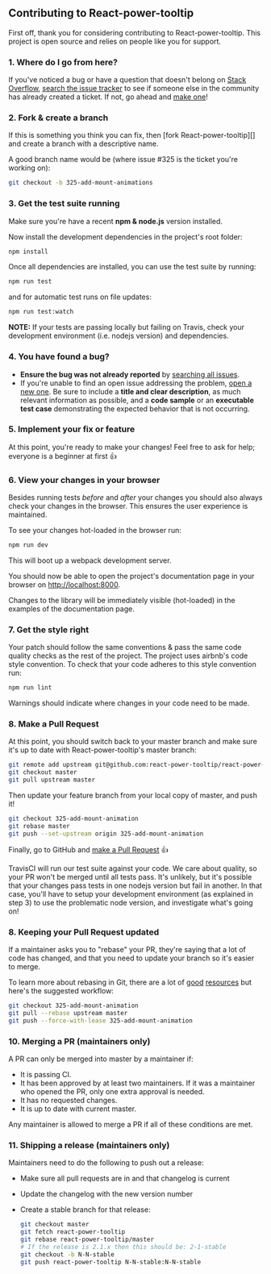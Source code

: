 ## Contributing to React-power-tooltip

First off, thank you for considering contributing to React-power-tooltip. This project is open source and relies on people like you for support.

### 1. Where do I go from here?

If you've noticed a bug or have a question that doesn't belong on [Stack Overflow][], [search the issue tracker][] to see if someone else in the community has already created a ticket. If not, go ahead and [make one][new issue]!

### 2. Fork & create a branch

If this is something you think you can fix, then [fork React-power-tooltip][] and
create a branch with a descriptive name.

A good branch name would be (where issue #325 is the ticket you're working on):

```sh
git checkout -b 325-add-mount-animations
```

### 3. Get the test suite running

Make sure you're have a recent **npm &amp; node.js** version installed. 

Now install the development dependencies in the project's root folder:

```sh
npm install
```
Once all dependencies are installed, you can use the test suite by running:

```sh
npm run test
```
and for automatic test runs on file updates:

```sh
npm run test:watch
``` 
**NOTE:**  If your tests are passing locally but failing on Travis, check your development environment (i.e. nodejs version) and dependencies.

### 4. You have found a bug?

* **Ensure the bug was not already reported** by [searching all issues][].
* If you're unable to find an open issue addressing the problem,
  [open a new one][new issue]. Be sure to include a **title and clear
  description**, as much relevant information as possible, and a **code sample**
  or an **executable test case** demonstrating the expected behavior that is not
  occurring.

### 5. Implement your fix or feature

At this point, you're ready to make your changes! Feel free to ask for help;
everyone is a beginner at first :thumbsup:

### 6. View your changes in your browser

Besides running tests _before_ and _after_ your changes you should also always check your changes in the browser. This ensures the user experience is maintained.

To see your changes hot-loaded in the browser run:

```sh
npm run dev
```

This will boot up a webpack development server. 

You should now be able to open the project's documentation page in your browser on <http://localhost:8000>.

Changes to the library will be immediately visible (hot-loaded) in the examples of the documentation page.

### 7. Get the style right

Your patch should follow the same conventions & pass the same code quality checks as the rest of the project.
The project uses airbnb's code style convention. To check that your code adheres to this style convention run:

```sh
npm run lint
```
Warnings should indicate where changes in your code need to be made.

### 8. Make a Pull Request

At this point, you should switch back to your master branch and make sure it's
up to date with React-power-tooltip's master branch:

```sh
git remote add upstream git@github.com:react-power-tooltip/react-power-tooltip.git
git checkout master
git pull upstream master
```

Then update your feature branch from your local copy of master, and push it!

```sh
git checkout 325-add-mount-animation
git rebase master
git push --set-upstream origin 325-add-mount-animation
```

Finally, go to GitHub and [make a Pull Request][] :thumbsup:

TravisCI will run our test suite against your code. We care about quality, so your PR 
won't be merged until all tests pass. It's unlikely, but it's possible that your changes 
pass tests in one nodejs version but fail in another. In that case, you'll have to setup
your development environment (as explained in step 3) to use the problematic node version,
and investigate what's going on!

### 8. Keeping your Pull Request updated

If a maintainer asks you to "rebase" your PR, they're saying that a lot of code
has changed, and that you need to update your branch so it's easier to merge.

To learn more about rebasing in Git, there are a lot of [good][git rebasing]
[resources][interactive rebase] but here's the suggested workflow:

```sh
git checkout 325-add-mount-animation
git pull --rebase upstream master
git push --force-with-lease 325-add-mount-animation
```

### 10. Merging a PR (maintainers only)

A PR can only be merged into master by a maintainer if:

* It is passing CI.
* It has been approved by at least two maintainers. If it was a maintainer who
  opened the PR, only one extra approval is needed.
* It has no requested changes.
* It is up to date with current master.

Any maintainer is allowed to merge a PR if all of these conditions are
met.

### 11. Shipping a release (maintainers only)

Maintainers need to do the following to push out a release:

* Make sure all pull requests are in and that changelog is current
* Update the changelog with the new version number
* Create a stable branch for that release:

  ```sh
  git checkout master
  git fetch react-power-tooltip
  git rebase react-power-tooltip/master
  # If the release is 2.1.x then this should be: 2-1-stable
  git checkout -b N-N-stable
  git push react-power-tooltip N-N-stable:N-N-stable
  ```

[Stack Overflow]: http://stackoverflow.com/questions/tagged/react-power-tooltip
[search the issue tracker]: https://github.com/justin-rhodes/react-power-tooltip/issues?q=something
[new issue]: https://github.com/justin-rhodes/react-power-tooltip/issues/new
[fork React-custom-tootlip]: https://help.github.com/articles/fork-a-repo
[searching all issues]: https://github.com/justin-rhodes/react-power-tooltip/issues?q=
[make a pull request]: https://help.github.com/articles/creating-a-pull-request
[git rebasing]: http://git-scm.com/book/en/Git-Branching-Rebasing
[interactive rebase]: https://help.github.com/articles/interactive-rebase